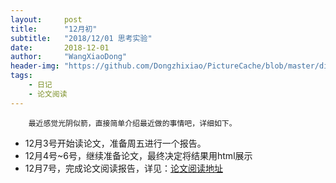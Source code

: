```yaml
---
layout:     post
title:      "12月初"
subtitle:   "2018/12/01 思考实验"
date:       2018-12-01
author:     "WangXiaoDong"
header-img: "https://github.com/Dongzhixiao/PictureCache/blob/master/diaryPic/20181201.jpg?raw=true"
tags:
    - 日记
    - 论文阅读
---
```



```
    最近感觉光阴似箭，直接简单介绍最近做的事情吧，详细如下。
```

- 12月3号开始读论文，准备周五进行一个报告。
- 12月4号~6号，继续准备论文，最终决定将结果用html展示
- 12月7号，完成论文阅读报告，详见：[论文阅读地址](/article_reading/2018-12-7/)